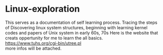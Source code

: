 # Linux-exploration
This serves as a documentation of self learning process.
Tracing the steps of Discovering linux system structures, beginning with learning kernel codes and papers of Unix system in early 60s, 70s
Here is the website that creats oppertunity for me to learn the all basics.  
https://www.tuhs.org/cgi-bin/utree.pl  
more infos will be attached.
